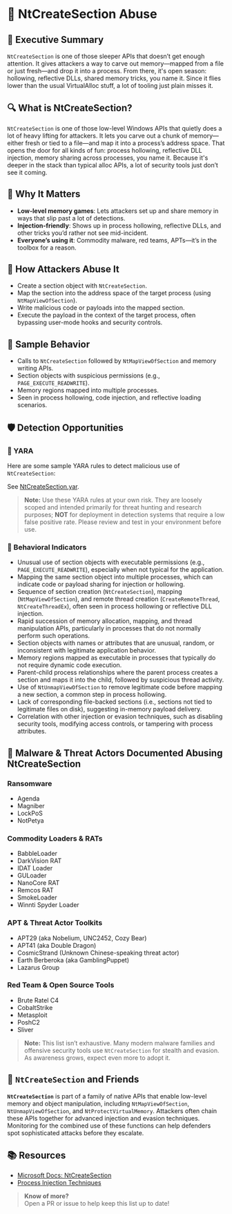 # 🧩 NtCreateSection Abuse

## 🚀 Executive Summary

`NtCreateSection` is one of those sleeper APIs that doesn’t get enough attention. It gives attackers a way to carve out memory—mapped from a file or just fresh—and drop it into a process. From there, it's open season: hollowing, reflective DLLs, shared memory tricks, you name it. Since it flies lower than the usual VirtualAlloc stuff, a lot of tooling just plain misses it.

## 🔍 What is NtCreateSection?

`NtCreateSection` is one of those low-level Windows APIs that quietly does a lot of heavy lifting for attackers. It lets you carve out a chunk of memory—either fresh or tied to a file—and map it into a process’s address space. That opens the door for all kinds of fun: process hollowing, reflective DLL injection, memory sharing across processes, you name it. Because it's deeper in the stack than typical alloc APIs, a lot of security tools just don’t see it coming.

## 🚩 Why It Matters

 - **Low-level memory games**: Lets attackers set up and share memory in ways that slip past a lot of detections.
 - **Injection-friendly**: Shows up in process hollowing, reflective DLLs, and other tricks you’d rather not see mid-incident.
 - **Everyone’s using it**: Commodity malware, red teams, APTs—it’s in the toolbox for a reason.

## 🧬 How Attackers Abuse It

- Create a section object with `NtCreateSection`.
- Map the section into the address space of the target process (using `NtMapViewOfSection`).
- Write malicious code or payloads into the mapped section.
- Execute the payload in the context of the target process, often bypassing user-mode hooks and security controls.

## 🧵 Sample Behavior

- Calls to `NtCreateSection` followed by `NtMapViewOfSection` and memory writing APIs.
- Section objects with suspicious permissions (e.g., `PAGE_EXECUTE_READWRITE`).
- Memory regions mapped into multiple processes.
- Seen in process hollowing, code injection, and reflective loading scenarios.

## 🛡️ Detection Opportunities

### 🔹 YARA

Here are some sample YARA rules to detect malicious use of `NtCreateSection`: 

See [NtCreateSection.yar](./NtCreateSection.yar).

> **Note:** Use these YARA rules at your own risk. They are loosely scoped and intended primarily for threat hunting and research purposes; **NOT** for deployment in detection systems that require a low false positive rate. Please review and test in your environment before use.

### 🔹 Behavioral Indicators

- Unusual use of section objects with executable permissions (e.g., `PAGE_EXECUTE_READWRITE`), especially when not typical for the application.
- Mapping the same section object into multiple processes, which can indicate code or payload sharing for injection or hollowing.
- Sequence of section creation (`NtCreateSection`), mapping (`NtMapViewOfSection`), and remote thread creation (`CreateRemoteThread`, `NtCreateThreadEx`), often seen in process hollowing or reflective DLL injection.
- Rapid succession of memory allocation, mapping, and thread manipulation APIs, particularly in processes that do not normally perform such operations.
- Section objects with names or attributes that are unusual, random, or inconsistent with legitimate application behavior.
- Memory regions mapped as executable in processes that typically do not require dynamic code execution.
- Parent-child process relationships where the parent process creates a section and maps it into the child, followed by suspicious thread activity.
- Use of `NtUnmapViewOfSection` to remove legitimate code before mapping a new section, a common step in process hollowing.
- Lack of corresponding file-backed sections (i.e., sections not tied to legitimate files on disk), suggesting in-memory payload delivery.
- Correlation with other injection or evasion techniques, such as disabling security tools, modifying access controls, or tampering with process attributes.

## 🦠 Malware & Threat Actors Documented Abusing NtCreateSection

### **Ransomware**
- Agenda
- Magniber
- LockPoS
- NotPetya

### **Commodity Loaders & RATs**
 - BabbleLoader
 - DarkVision RAT
 - IDAT Loader
 - GULoader
 - NanoCore RAT
 - Remcos RAT
 - SmokeLoader
 - Winnti Spyder Loader

### **APT & Threat Actor Toolkits**
 - APT29 (aka Nobelium, UNC2452, Cozy Bear)
 - APT41 (aka Double Dragon)
 - CosmicStrand (Unknown Chinese-speaking threat actor)
 - Earth Berberoka (aka GamblingPuppet)
 - Lazarus Group 

### **Red Team & Open Source Tools**
 - Brute Ratel C4
 - CobaltStrike
 - Metasploit
 - PoshC2
 - Sliver

> **Note:** This list isn’t exhaustive. Many modern malware families and offensive security tools use `NtCreateSection` for stealth and evasion. As awareness grows, expect even more to adopt it.

## 🧵 `NtCreateSection` and Friends

**`NtCreateSection`** is part of a family of native APIs that enable low-level memory and object manipulation, including `NtMapViewOfSection`, `NtUnmapViewOfSection`, and `NtProtectVirtualMemory`. Attackers often chain these APIs together for advanced injection and evasion techniques. Monitoring for the combined use of these functions can help defenders spot sophisticated attacks before they escalate.

## 📚 Resources

- [Microsoft Docs: NtCreateSection](https://learn.microsoft.com/en-us/windows/win32/api/winnt/nf-winnt-ntcreatesection)
- [Process Injection Techniques](https://attack.mitre.org/techniques/T1055/)

> **Know of more?**  
> Open a PR or issue to help keep this list up to date!